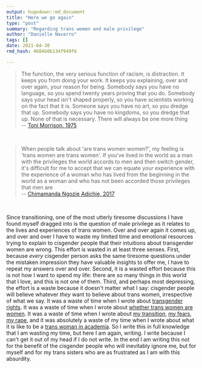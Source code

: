 ```yaml
---
output: hugodown::md_document
title: "Here we go again"
type: "post"
summary: "Regarding trans women and male privilege"
author: "Danielle Navarro"
tags: []
date: 2021-04-30
rmd_hash: 4684b0b134f949f6

---
```


> The function, the very serious function of racism, is distraction. It keeps you from doing your work. It keeps you explaining, over and over again, your reason for being. Somebody says you have no language, so you spend twenty years proving that you do. Somebody says your head isn't shaped properly, so you have scientists working on the fact that it is. Someone says you have no art, so you dredge that up. Somebody says you have no kingdoms, so you dredge that up. None of that is necessary. There will always be one more thing <br> -- [Toni Morrison, 1975](https://www.mackenzian.com/wp-content/uploads/2014/07/Transcript_PortlandState_TMorrison.pdf)

<br>

> When people talk about 'are trans women women?', my feeling is 'trans women are trans women'. If you've lived in the world as a man with the privileges the world accords to men and then switch gender, it's difficult for me to accept that we can equate your experience with the experience of a woman who has lived from the beginning in the world as a woman and who has not been accorded those privileges that men are <br> -- [Chimamanda Ngozie Adichie, 2017](https://www.vox.com/identities/2017/3/15/14910900/chimamanda-ngozi-adichie-transgender-women-comments-apology)

<br>

Since transitioning, one of the most utterly tiresome discussions I have found myself dragged into is the question of male privilege as it relates to the lives and experiences of trans women. Over and over again it comes up, and over and over I have to waste my limited time and emotional resources trying to explain to cisgender people that their intuitions about transgender women are wrong. This effort is wasted in at least three senses. First, because *every* cisgender person asks the same tiresome questions under the mistaken impression they have valuable insights to offer me, I have to repeat my answers over and over. Second, it is a wasted effort because this is not how I want to spend my life: there are so many things in this world that I love, and this is not one of them. Third, and perhaps most depressing, the effort is a waste because it doesn't matter what I say: cisgender people will believe whatever *they* want to believe about trans women, irrespective of what we say. It was a waste of time when I wrote about [transgender rights](/post/an-ordinary-account). It was a waste of time when I wrote about [whether trans women are women](post/trans-women-are/). It was a waste of time when I wrote about [my transition](post/in-between/), [my fears](post/gender-critical-fear/), [my rape](post/something-improbable-happened/), and it was absolutely a waste of my time when I wrote about what it is like to be a [trans woman in academia](post/52-pickup/). So I write this in full knowledge that I am wasting my time, but here I am again, writing. I write because I can't get it out of my head if I do not write. In the end I am writing this not for the benefit of the cisgender people who will inevitably ignore me, but for myself and for my trans sisters who are as frustrated as I am with this absurdity.

<br><br><br>

